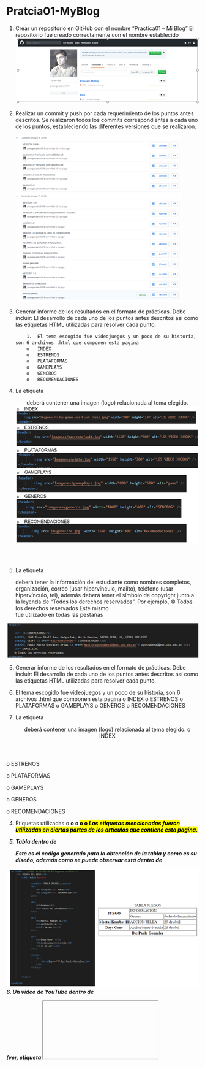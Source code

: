 # Pratcia01-MyBlog
1.	Crear un repositorio en GitHub con el nombre “Practica01 – Mi Blog”
     El repositorio fue creado correctamente con el nombre establecido
    ![1](https://github.com/paulogonzalez5679/Pratcia01-MyBlog/blob/master/capturas/Captura.PNG)
    
2.   Realizar un commit y push por cada requerimiento de los puntos antes descritos. 
      Se realizaron todos los commits correspondientes a cada uno de los puntos, estableciendo las diferentes versiones que se realizaron.
      
     ![2](https://github.com/paulogonzalez5679/Pratcia01-MyBlog/blob/master/capturas/Captura2.PNG)
 3.	Generar informe de los resultados en el formato de prácticas. Debe incluir: El desarrollo de cada uno de los puntos antes descritos así como las etiquetas HTML utilizadas para resolver cada punto.

            1.	El tema escogido fue videojuegos y un poco de su historia, son 6 archivos .html que componen esta pagina 
            o	INDEX
            o	ESTRENOS
            o	PLATAFORMAS
            o	GAMEPLAYS
            o	GENEROS
            o	RECOMENDACIONES
4.	La etiqueta <header> deberá contener una imagen (logo) relacionada al tema elegido.
       ![2](https://github.com/paulogonzalez5679/Pratcia01-MyBlog/blob/master/capturas/Captura3.PNG)
     
5.	La etiqueta <footer> deberá tener la información del estudiante como nombres completos, organización, correo (usar hipervínculo, mailto), teléfono (usar hipervínculo, tel), además deberá tener el símbolo de copyright junto a la leyenda de “Todos los derechos reservados”. Por ejemplo, © Todos los derechos reservados
Este mismo <footer> fue utilizado en todas las pestañas
     
  ![2](https://github.com/paulogonzalez5679/Pratcia01-MyBlog/blob/master/capturas/Captura4.PNG)
  
5.	Generar informe de los resultados en el formato de prácticas. Debe incluir: El desarrollo de cada uno de los puntos antes descritos así como las etiquetas HTML utilizadas para resolver cada punto.

1.	El tema escogido fue videojuegos y un poco de su historia, son 6 archivos .html que componen esta pagina 
o	INDEX
o	ESTRENOS
o	PLATAFORMAS
o	GAMEPLAYS
o	GENEROS
o	RECOMENDACIONES

2.	La etiqueta <header> deberá contener una imagen (logo) relacionada al tema elegido.
o	INDEX
 
o	ESTRENOS
 
o	PLATAFORMAS
 
o	GAMEPLAYS
 
o	GENEROS
 
o	RECOMENDACIONES
 
 
4.	Etiquetas utilizadas
o	<b>
o	<strong>
o	<mark>
o	<emp>
o	<i>
Las etiquetas mencionadas fueron utilizadas en ciertas partes de los artículos que contiene esta pagina.


5.	Tabla dentro de <article>
Este es el codigo generado para la obtención de la tabla y como es su diseño, además como se puede observar está dentro de <article>

  ![2](https://github.com/paulogonzalez5679/Pratcia01-MyBlog/blob/master/capturas/Captura5.PNG)
6.	Un video de YouTube dentro de  <article> (ver, etiqueta <iframe>).

 ![2](https://github.com/paulogonzalez5679/Pratcia01-MyBlog/blob/master/capturas/Captura6.PNG)

7.	Manejar listas ordenadas o desordenadas con al menos cinco ítems
 ![2](https://github.com/paulogonzalez5679/Pratcia01-MyBlog/blob/master/capturas/Captura7.PNG)

8.	una de las páginas tenga al menos dos secciones (<section>) con tres artículos (<article>) cada sección. Luego, cada sección debe tener un encabezado (<header>), en donde, se ubicaran enlaces que permitan navegar entre los artículos usando id’s (ver, página 63 del texto guía).
 ![2](https://github.com/paulogonzalez5679/Pratcia01-MyBlog/blob/master/capturas/Captura8.PNG)
     
 ![2](https://github.com/paulogonzalez5679/Pratcia01-MyBlog/blob/master/capturas/Captura9.PNG)

6.	La evidencia de la correcta estructuración de las páginas HTML. Para lo cuál, se puede generar fotografías instantáneas


-	INDEX
 
 ![2](https://github.com/paulogonzalez5679/Pratcia01-MyBlog/blob/master/capturas/captura10.png)

-PAGINA GENEROS
 ![2](https://github.com/paulogonzalez5679/Pratcia01-MyBlog/blob/master/capturas/captura11.png)

-	PAGINA PLATAFORMAS
  ![2](https://github.com/paulogonzalez5679/Pratcia01-MyBlog/blob/master/capturas/captura12.png)

-	PAGINA RECOMENDACIONES
 ![2](https://github.com/paulogonzalez5679/Pratcia01-MyBlog/blob/master/capturas/captura13.png)
 
-	PAGINA ESTRENOS
 ![2](https://github.com/paulogonzalez5679/Pratcia01-MyBlog/blob/master/capturas/captura14.png)

-	PAGINA GAMEPLAYS
 ![2](https://github.com/paulogonzalez5679/Pratcia01-MyBlog/blob/master/capturas/captura15.png)
 
a.	La evidencia de la validación de cada página HTML.
![2](https://github.com/paulogonzalez5679/Pratcia01-MyBlog/blob/master/capturas/Captura16.PNG)

![2](https://github.com/paulogonzalez5679/Pratcia01-MyBlog/blob/master/capturas/Captura17.PNG)

![2](https://github.com/paulogonzalez5679/Pratcia01-MyBlog/blob/master/capturas/Captura18.PNG)
 
5.	En el informe se debe incluir la información de GitHub (usuario y URL del repositorio de la práctica)

USUARIO: paulogonzalez5679
URL: https://github.com/paulogonzalez5679/Pratcia01-MyBlog
6.	 En el informe se debe incluir la información de GitHub (usuario y URL del repositorio del Tutorial 01- Curbside Thai)

USUARIO: paulogonzalez5679
URL: 


RESULTADO(S) OBTENIDO(S):
•	Se obtuvo el conocimiento necesario para una correcta estructuración de una pagina web básica, sin la utilización de CSS, tomando en cuenta que CSS es únicamente para el diseño
CONCLUSIONES:
•	Html es un lenguaje muy amplio de conocimiento tomando en cuenta que existen diferentes etiquetas y estructuras que dependerán del tipo de pagina web a ser realizada
•	A pesar de que no se unión con CSS se pudo realizar la estructura de una pagina web completa, aunque su diseño es completamente básico.
•	Además HTML nos permite realizar conexiones con vínculos los cuales permite que la pagina sea mas amigable con el usuario teniendo una mayor fluidez
•	Al tener el conocimiento de como es la estructura correcta y la jerarquía que se utiliza podemos saber que nuestra pagina web será correctamente validado sin ningún problema, por lo cual tenemos el conocimiento suficiente como para poder realizar paginas web para cualquier ámbito que sea necesario
RECOMENDACIONES:
•	Probar en diferentes exploradores
•	Revisar constantemente la sintaxis que empleamos
•	Revisar la estructura correcta de una pagina
•	Validar cada vez que terminemos de realizar una parte para corregir todos los errores y optimizar tiempo.



